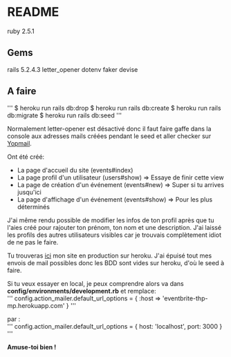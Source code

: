 # README

ruby 2.5.1

## Gems

rails 5.2.4.3
letter_opener
dotenv
faker
devise

## A faire
'''
$ heroku run rails db:drop
$ heroku run rails db:create
$ heroku run rails db:migrate
$ heroku run rails db:seed
'''

Normalement letter-opener est désactivé donc il faut faire gaffe dans la console aux adresses mails créées pendant le seed et aller checker sur [Yopmail](https://yopmail.com/).

Ont été créé:
* La page d'accueil du site (events#index)
* La page profil d'un utilisateur (users#show) => Essaye de finir cette view
* La page de création d'un événement (events#new) => Super si tu arrives jusqu'ici
* La page d'affichage d'un événement (events#show) => Pour les plus déterminés

J'ai même rendu possible de modifier les infos de ton profil après que tu l'aies créé pour rajouter ton prénom, ton nom et une description. J'ai laissé les profils des autres utilisateurs visibles car je trouvais complètement idiot de ne pas le faire.

Tu trouveras [ici](https://eventbrite-thp-mp.herokuapp.com/) mon site en production sur heroku.
J'ai épuisé tout mes envois de mail possibles donc les BDD sont vides sur heroku, d'où le seed à faire.

Si tu veux essayer en local, je peux comprendre alors va dans **config/environments/development.rb** et remplace:  
'''
config.action_mailer.default_url_options = { :host => 'eventbrite-thp-mp.herokuapp.com' }
'''
  
par :  
'''
config.action_mailer.default_url_options = { host: 'localhost', port: 3000 }
'''
  
**Amuse-toi bien !**



